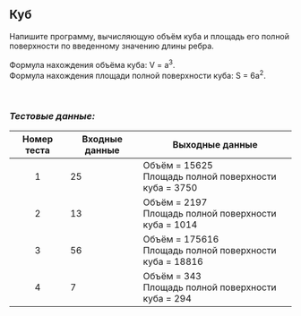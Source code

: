 ## Куб

Напишите программу, вычисляющую объём куба и площадь его полной поверхности по введенному значению длины ребра.

Формула нахождения объёма куба: V = a<sup>3</sup>.<br>
Формула нахождения площади полной поверхности куба: S = 6a<sup>2</sup>.

<br>

### *Тестовые данные:*

| Номер теста | Входные данные | Выходные данные                                           |
|:-----------:|----------------|-----------------------------------------------------------|
|      1      | 25             | Объём = 15625<br>Площадь полной поверхности куба = 3750   |
|      2      | 13             | Объём = 2197<br>Площадь полной поверхности куба = 1014    |
|      3      | 56             | Объём = 175616<br>Площадь полной поверхности куба = 18816 |
|      4      | 7              | Объём = 343<br>Площадь полной поверхности куба = 294      |